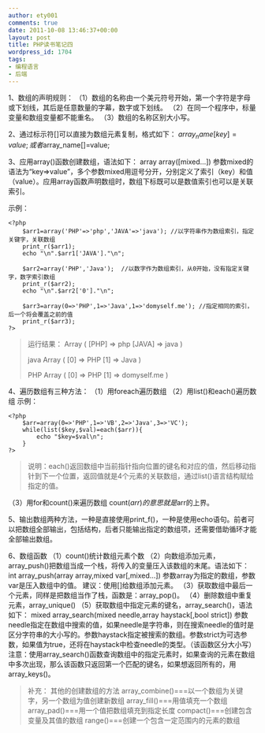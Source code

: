 ```yaml
---
author: ety001
comments: true
date: 2011-10-08 13:46:37+00:00
layout: post
title: PHP读书笔记四
wordpress_id: 1704
tags:
- 编程语言
- 后端
---
```


1、数组的声明规则：
（1）数组的名称由一个美元符号开始，第一个字符是字母或下划线，其后是任意数量的字幕，数字或下划线。
（2）在同一个程序中，标量变量和数组变量都不能重名。
（3）数组的名称区别大小写。

2、通过标示符[]可以直接为数组元素复制，格式如下：
$array_name[key]=value;或者$array_name[]=value;

3、应用array()函数创建数组，语法如下：
array array([mixed…])
参数mixed的语法为“key=>value”，多个参数mixed用逗号分开，分别定义了索引（key）和值（value）。应用array函数声明数组时，数组下标既可以是数值索引也可以是关联索引。
<!-- more -->
示例：

```
<?php
	$arr1=array('PHP'=>'php','JAVA'=>'java'); //以字符串作为数组索引，指定关键字，关联数组
	print_r($arr1);
	echo "\n".$arr1['JAVA']."\n";

	$arr2=array('PHP','Java');  //以数字作为数组索引，从0开始，没有指定关键字，数字索引数组
	print_r($arr2);
	echo "\n".$arr2['0']."\n";

	$arr3=array(0=>'PHP',1=>'Java',1=>'domyself.me'); //指定相同的索引，后一个将会覆盖之前的值
	print_r($arr3);
?>
```

<blockquote>
运行结果：
Array
(
    [PHP] => php
    [JAVA] => java
)

java
Array
(
    [0] => PHP
    [1] => Java
)

PHP
Array
(
    [0] => PHP
    [1] => domyself.me
)</blockquote>



4、遍历数组有三种方法：
（1）用foreach遍历数组
（2）用list()和each()遍历数组
示例：

```
<?php
	$arr=array(0=>'PHP',1=>'VB',2=>'Java',3=>'VC');
	while(list($key,$val)=each($arr)){
		echo "$key=$val\n";
	}
?>
```

<blockquote>说明：each()返回数组中当前指针指向位置的键名和对应的值，然后移动指针到下一个位置，返回值就是4个元素的关联数组，通过list()语言结构赋给指定的值。</blockquote>


（3）用for和count()来遍历数组
count($arr)的意思就是$arr的上界。

5、输出数组两种方法，一种是直接使用print_f()，一种是使用echo语句。前者可以把数组全部输出，包括结构，后者只能输出指定的数组项，还需要借助循环才能全部输出数组。

6、数组函数
（1）count()统计数组元素个数
（2）向数组添加元素，array_push()把数组当成一个栈，将传入的变量压入该数组的末尾。语法如下：
int array_push(array array,mixed var[,mixed…])
参数array为指定的数组，参数var是压入数组中的值。
建议：使用[]给数组添加元素。
（3）获取数组中最后一个元素，同样是把数组当作了栈，函数是：array_pop()。
（4）删除数组中重复元素，array_unique()
（5）获取数组中指定元素的键名，array_search()，语法如下：
mixed array_search(mixed needle,array haystack[,bool strict])
参数needle指定在数组中搜索的值，如果needle是字符串，则在搜索needle的值时是区分字符串的大小写的。参数haystack指定被搜索的数组。参数strict为可选参数，如果值为true，还将在haystack中检查needle的类型。（该函数区分大小写）
注意：使用array_search()函数查询数组中的指定元素时，如果查询的元素在数组中多次出现，那么该函数只返回第一个匹配的键名，如果想返回所有的，用array_keys()。



<blockquote>补充：
其他的创建数组的方法
array_combine()===以一个数组为关键字，另一个数组为值创建新数组
array_fill()===用值填充一个数组
array_pad()===用一个值把数组填充到指定长度
compact()===创建包含变量及其值的数组
range()===创建一个包含一定范围内的元素的数组</blockquote>

